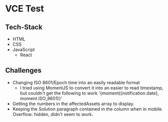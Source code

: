# VCE Test

## Tech-Stack

+ HTML
+ CSS
+ JavaScript
    + React

## Challenges

+ Changing ISO 8601/Epoch time into an easily readable format
    + I tried using MomentJS to convert it into an easier to read timestamp, but couldn't get the following to work '{moment({notification.date}, moment.ISO_8601)}'
+ Getting the numbers in the affectedAssets array to display.
+ Keeping the Solution paragraph contained in the column when in mobile. Overflow: hidden, didn't seem to work.